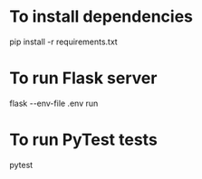 # To install dependencies
pip install -r requirements.txt

# To run Flask server
flask --env-file .env run

# To run PyTest tests
pytest